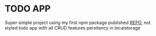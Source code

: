 # TODO APP

Super simple project using my first npm package published [REPO](https://github.com/codesthenos/FIRST-NPM-PACKAGE), not styled todo app with all CRUD features persitency in localstorage
